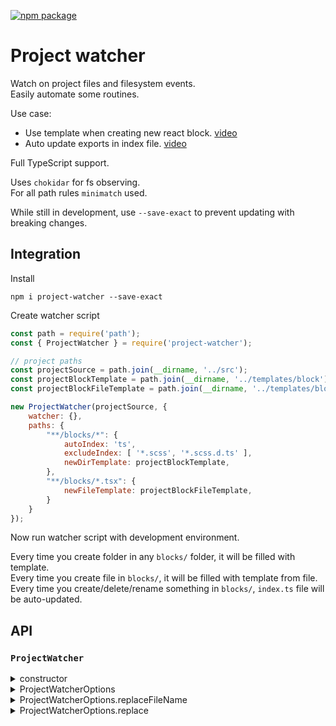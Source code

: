 [![npm package](https://img.shields.io/npm/v/project-watcher.svg?style=flat-square)](https://www.npmjs.org/package/project-watcher)

# Project watcher

Watch on project files and filesystem events.  
Easily automate some routines.

Use case:
* Use template when creating new react block. [video](https://www.youtube.com/watch?v=0rPhA59vyoI)
* Auto update exports in index file. [video](https://www.youtube.com/watch?v=JYQUEFFQoII)

Full TypeScript support.

Uses `chokidar` for fs observing.  
For all path rules `minimatch` used.

While still in development, use `--save-exact` to prevent updating with breaking changes.

## Integration

Install

```
npm i project-watcher --save-exact
```

Create watcher script

```js
const path = require('path');
const { ProjectWatcher } = require('project-watcher');

// project paths
const projectSource = path.join(__dirname, '../src');
const projectBlockTemplate = path.join(__dirname, '../templates/block');
const projectBlockFileTemplate = path.join(__dirname, '../templates/block.tsx');

new ProjectWatcher(projectSource, {
    watcher: {},
    paths: {
        "**/blocks/*": {
            autoIndex: 'ts',
            excludeIndex: [ '*.scss', '*.scss.d.ts' ],
            newDirTemplate: projectBlockTemplate,
        },
        "**/blocks/*.tsx": {
            newFileTemplate: projectBlockFileTemplate,
        }
    }
});
```

Now run watcher script with development environment.

Every time you create folder in any `blocks/` folder, it will be filled with template.  
Every time you create file in `blocks/`, it will be filled with template from file.  
Every time you create/delete/rename something in `blocks/`, `index.ts` file will be auto-updated.

## API

### `ProjectWatcher`


<details>
<summary>
constructor
</summary>

```ts
constructor(rootPath: string | string[], opts: ProjectWatcherOptions, logger: ILogger = DefaultLogger.instance);
```

* `rootPath` - Path or paths to project's root directories that will be watched.
* `opts` - Configuration (see below).
* `logger` - ILogger instance that will be used for all log messages.

</details>

<details>
<summary>
ProjectWatcherOptions
</summary>

```ts
type ProjectWatcherOptions = {
    watcher?: WatcherOptions,
    paths: { [pathRule: string]: ProjectWatcherPathOptions },
}
```

* `watcher` - Chokidar watch options (`chokidar.WatchOptions`).
* `paths` - Map of paths & it's processing options.

`ProjectWatcherOptions` is

```ts
type ProjectWatcherOptions = {

    // FileSystem events custom handlers

    newDir?: (path: string) => any,
    newFile?: (path: string) => any,
    renameFile?: (oldPath: string, newPath: string) => any,
    renameDir?: (oldPath: string, newPath: string) => any,
    removeDir?: (path: string) => any,
    removeFile?: (path: string) => any,
    changeFile?: (path: string) => any,

    // Automation

    break?: boolean,
    breakCustomEvents?: boolean,
    autoIndex?: boolean|'js'|'ts',
    dontCreateIndex?: boolean,
    excludeIndex?: string[],
    newDirTemplate?: string,
    newFileTemplate?: string,
    replace?: ReplacementMap,
    replaceFileName?: ReplacementMap,
}
```

You can observe any of filesystem events.  
Callbacks are async and if you return `Promise` from it, project-watcher will wait until promise will be resolved.

* `break` - Will stop event propogation for other similar paths (doesnt effect custom handlers).
* `breakCustomEvents` - Will stop event propogation for custom handlers.
* `autoIndex` - Auto update exports in index files. Use `js` or `ts` to specify index's extension. (`ts` by default).
* `dontCreateIndex` - If `autoIndex=true` dont create index file if it is not exists.
* `excludeIndex` - Excludes some paths or file names from indexing in `autoIndex`.
* `newDirTemplate` - Path to directory with template code. If new dir is created on matched path, it will be populated with this template. Use `replace` & `replaceFileName` to tweak this template.
* `newFileTemplate` - Path to file with template code. If new dir is created on matched path, it will be populated with this template. Use `replace` & `replaceFileName` to tweak this template.
* `replace` - Replace text in templates (see more info below).
* `replaceFileName` - Rename files of directory template (see more info below).

</details>


<details>
<summary>
ProjectWatcherOptions.replaceFileName
</summary>

Replacement map for template's files.  
Applied before `ProjectWatcherOptions.replace`.

```ts
type ReplacementMap = {
    [from: string]: 
        string|
        ((info: {
            // full path to dst file name
            // eg '/c/project/a.ts'
            filePath: string,

            // file's base name (without path & extension)
            // eg 'a'
            fileName: string,

            // file's extension
            // eg '.ts'
            fileExt: string,

            // path to dst file
            // eg '/c/project'
            targetDirName: string
        }) => string)
}
```

'from' is matching fully filenames in templates directory, without extensions (when populating new directory with template code).

#### Example

When creating dir like 'blocks/myBlock'  
And template file copied from 'template/NAME.js'  

with:
```ts
replaceFileName: {
    NAME: ({ targetDirName }) => `${targetDirName}.js`,
}
```

File will be copied as 'blocks/myBlock/myBlock.js'

</details>

<details>
<summary>
ProjectWatcherOptions.replace
</summary>

Replacement map to text in templates.  
Applied after `ProjectWatcherOptions.replaceFileName`.

```ts
type ReplacementMap = {
    [from: string]: 
        string|
        ((info: {
            // full path to dst file name
            // eg '/c/project/a.ts'
            filePath: string,

            // file's base name (without path & extension)
            // eg 'a'
            fileName: string,

            // file's extension
            // eg '.ts'
            fileExt: string,

            // path to dst file
            // eg '/c/project'
            targetDirName: string
        }) => string)
}
```

When from is matched, replaces to string or 'transformer' func.

!! `replace` used after `replaceFileName`, so filePath & fileName may be transformed. !!


#### Example

```ts
new ProjectWatcher(projectSource, {
    watcher: {},
    paths: {
        "**/blocks/*": {
            autoIndex: 'ts',
            excludeIndex: [ '*.scss', '*.scss.d.ts' ],
            newDirTemplate: projectBlockTemplate,
            replace: {
                'COMPONENT_NAME': ({ targetDirName }) => path.basename(targetDirName),
            },
        },
        "**/blocks/*.tsx": {
            newFileTemplate: projectBlockFileTemplate,
            replace: {
                'COMPONENT_NAME': ({ fileName }) => fileName,
            },
        }
    }
});
```

Now when you create new `.tsx` file or new directory in `blocks`,  
Exports will be auto-updated, and in all file `COMPONENT_NAME` will be replaced to file name or directory name.


</details>